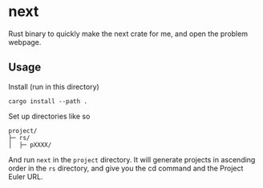 # next

Rust binary to quickly make the next crate for me, and open the problem webpage.

## Usage

Install (run in this directory)

```
cargo install --path .
```

Set up directories like so

```
project/
├─ rs/
│  ├─ pXXXX/
```

And run `next` in the `project` directory. It will generate projects in ascending order in the `rs` directory, and give you the cd command and the Project Euler URL.